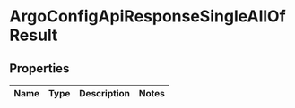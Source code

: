 

# ArgoConfigApiResponseSingleAllOfResult


## Properties

| Name | Type | Description | Notes |
|------------ | ------------- | ------------- | -------------|



